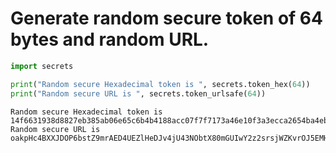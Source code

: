 # Generate random secure token of 64 bytes and random URL.


```python
import secrets

print("Random secure Hexadecimal token is ", secrets.token_hex(64))
print("Random secure URL is ", secrets.token_urlsafe(64))
```

    Random secure Hexadecimal token is  14f6631938d8827eb385ab06e65c6b4b4188acc07f7f7173a46e10f3a3ecca2654ba4ebb425bdcadc7f66852967df21b98b512bf9d704fabd3f777a2399fb322
    Random secure URL is  oakpHc4BXXJDOP6bstZ9mrAED4UEZlHeDJv4jU43NObtX80mGUIwY2z2srsjWZKvrOJ5EMHB8ThE7kU0bLWIUg
    


```python

```
